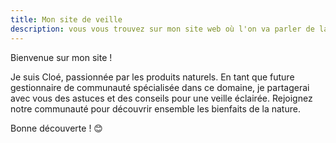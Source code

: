 ```yaml
---
title: Mon site de veille 
description: vous vous trouvez sur mon site web où l'on va parler de la veille que j'ai effectué.
---
```


Bienvenue sur mon site ! 

Je suis Cloé, passionnée par les produits naturels. En tant que future gestionnaire de communauté spécialisée dans ce domaine, je partagerai avec vous des astuces et des conseils pour une veille éclairée. Rejoignez notre communauté pour découvrir ensemble les bienfaits de la nature.

Bonne découverte ! 😊
